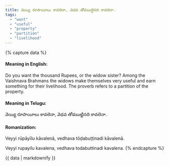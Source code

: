 ```yaml
---
title: వెయ్యి రూపాయీలు కావలెనా, వెధవ తోడబుట్టినది కావలెనా.
tags:
  - "want"
  - "useful"
  - "property"
  - "partition"
  - "livelihood"
---
```


{% capture data %}
#### Meaning in English:
Do you want the thousand Rupees, or the widow sister?
Among the Vaishnava Brahmans the widows make themselves very useful and earn something for their livelihood. The proverb refers to a partition of the property.

#### Meaning in Telugu:
వెయ్యి రూపాయీలు కావలెనా, వెధవ తోడబుట్టినది కావలెనా.

#### Romanization:
Veyyi rūpāyīlu kāvalenā, vedhava tōḍabuṭṭinadi kāvalenā.

Veyyi rupayilu kavalena, vedhava todabuttinadi kavalena.
{% endcapture %}

{{ data | markdownify }}

